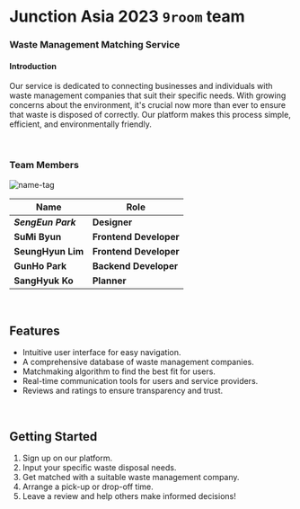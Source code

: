 # Junction Asia 2023 `9room` team

### Waste Management Matching Service

#### Introduction

Our service is dedicated to connecting businesses and individuals with waste management companies that suit their specific needs. With growing concerns about the environment, it's crucial now more than ever to ensure that waste is disposed of correctly. Our platform makes this process simple, efficient, and environmentally friendly.

<br/>

### Team Members

![name-tag](https://github.com/Junction-2023-9room/.github/assets/41619898/dbdc49a2-ec11-45ab-8907-c28f8c34f5b8)

| Name               | Role                   |
| ------------------ | ---------------------- |
| ***SengEun Park*** | **Designer**           |
| **SuMi Byun**      | **Frontend Developer** |
| **SeungHyun Lim**  | **Frontend Developer** |
| **GunHo Park**     | **Backend Developer**  |
| **SangHyuk Ko**    | **Planner**            |

<br/>

## Features

- Intuitive user interface for easy navigation.
- A comprehensive database of waste management companies.
- Matchmaking algorithm to find the best fit for users.
- Real-time communication tools for users and service providers.
- Reviews and ratings to ensure transparency and trust.

<br/>

## Getting Started

1. Sign up on our platform.
2. Input your specific waste disposal needs.
3. Get matched with a suitable waste management company.
4. Arrange a pick-up or drop-off time.
5. Leave a review and help others make informed decisions!
